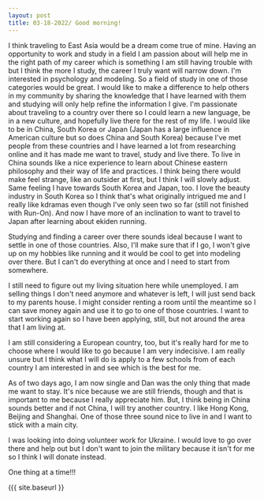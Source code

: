 ```yaml
---
layout: post
title: 03-18-2022/ Good morning!
---
```




I think traveling to East Asia would be a dream come true of mine. Having an opportunity to work and study in a field I am passion about will help me in the right path of my career which is something I am still having trouble with but I think the more I study, the career I truly want will narrow down. I'm interested in psychology and modeling. So a field of study in one of those categories would be great.
I would like to make a difference to help others in my community by sharing the knowledge that I have learned with them and studying will only help refine the information I give. I'm passionate about traveling to a country over there so I could learn a new language, be in a new culture, and hopefully live there for the rest of my life. I would like to be in China, South Korea or Japan (Japan has a large influence in American culture but so does China and South Korea) because I've met people from these countries and I have learned a lot from researching online and it has made me want to travel, study and live there. To live in China sounds like a nice experience to learn about Chinese eastern philosophy and their way of life and practices.  I think being there would make feel strange, like an outsider at first, but I think I will slowly adjust. Same feeling I have towards South Korea and Japan, too.  I love the beauty industry in South Korea so I think that's what originally intrigued me and I really like kdramas even though I've only seen two so far (still not finished with Run-On).  And now I have more of an inclination to want to travel to Japan after learning about ekiden running. 

Studying and finding a career over there sounds ideal because I want to settle in one of those countries. Also, I'll make sure that if I go, I won't give up on my hobbies like running and it would be cool to get into modeling over there. But I can't do everything at once and I need to start from somewhere. 

I still need to figure out my living situation here while unemployed.  I am selling things I don't need anymore and whatever is left, I will just send back to my parents house.  I might consider renting a room until the meantime so I can save money again and use it to go to one of those countries. I want to start working again so I have been applying, still, but not around the area that I am living at. 

I am still considering a European country, too, but it's really hard for me to choose where I would like to go because I am very indecisive. I am really unsure but I think what I will do is apply to a few schools from of each country I am interested in and see which is the best for me. 

As of two days ago, I am now single and Dan was the only thing that made me want to stay. It's nice because we are still friends, though and that is important to me because I really appreciate him. But, I think being in China sounds better and if not China, I will try another country. I like Hong Kong, Beijing and Shanghai. One of those three sound nice to live in and I want to stick with a main city.  

I was looking into doing volunteer work for Ukraine.  I would love to go over there and help out but I don't want to join the military because it isn't for me so I think I will donate instead.

One thing at a time!!!


({{ site.baseurl }}
